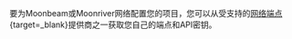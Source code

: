 要为Moonbeam或Moonriver网络配置您的项目，您可以从受支持的[网络端点](/builders/get-started/endpoints/){target=_blank}提供商之一获取您自己的端点和API密钥。